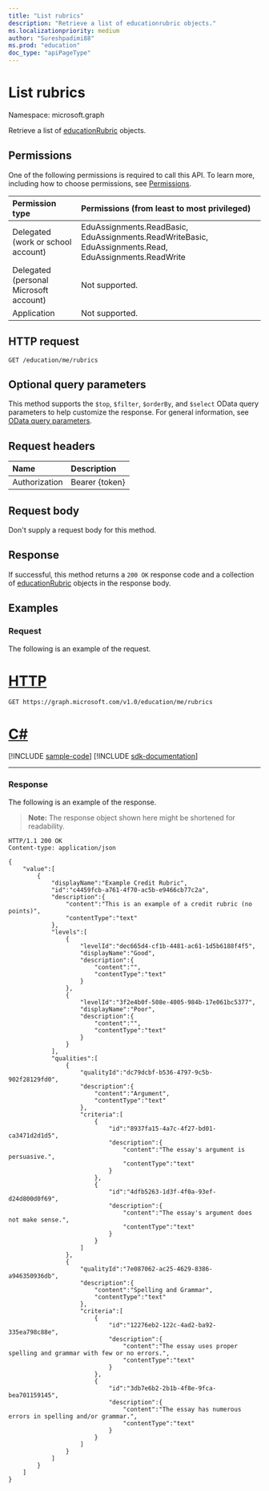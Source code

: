 ```yaml
---
title: "List rubrics"
description: "Retrieve a list of educationrubric objects."
ms.localizationpriority: medium
author: "Sureshpadimi88"
ms.prod: "education"
doc_type: "apiPageType"
---
```


# List rubrics

Namespace: microsoft.graph

Retrieve a list of [educationRubric](../resources/educationrubric.md) objects.

## Permissions

One of the following permissions is required to call this API. To learn more, including how to choose permissions, see [Permissions](/graph/permissions-reference).

| Permission type                        | Permissions (from least to most privileged) |
|:---------------------------------------|:--------------------------------------------|
| Delegated (work or school account)     | EduAssignments.ReadBasic, EduAssignments.ReadWriteBasic, EduAssignments.Read, EduAssignments.ReadWrite |
| Delegated (personal Microsoft account) | Not supported. |
| Application                            | Not supported. |

## HTTP request

<!-- { "blockType": "ignored" } -->

```http
GET /education/me/rubrics
```

## Optional query parameters

This method supports the `$top`, `$filter`, `$orderBy`, and `$select` OData query parameters to help customize the response. For general information, see [OData query parameters](/graph/query-parameters).

## Request headers

| Name      |Description|
|:----------|:----------|
| Authorization | Bearer {token} |

## Request body

Don't supply a request body for this method.

## Response

If successful, this method returns a `200 OK` response code and a collection of [educationRubric](../resources/educationrubric.md) objects in the response body.

## Examples

### Request

The following is an example of the request.

# [HTTP](#tab/http)
<!-- {
  "blockType": "request",
  "name": "get_rubrics"
}-->

```msgraph-interactive
GET https://graph.microsoft.com/v1.0/education/me/rubrics
```

# [C#](#tab/csharp)
[!INCLUDE [sample-code](../includes/snippets/csharp/get-rubrics-csharp-snippets.md)]
[!INCLUDE [sdk-documentation](../includes/snippets/snippets-sdk-documentation-link.md)]

---


### Response

The following is an example of the response.

> **Note:** The response object shown here might be shortened for readability.

<!-- {
  "blockType": "response",
  "truncated": true,
  "@odata.type": "microsoft.graph.educationRubric",
  "isCollection": true
} -->

```http
HTTP/1.1 200 OK
Content-type: application/json

{
    "value":[
        {
            "displayName":"Example Credit Rubric",
            "id":"c4459fcb-a761-4f70-ac5b-e9466cb77c2a",
            "description":{
                "content":"This is an example of a credit rubric (no points)",
                "contentType":"text"
            },
            "levels":[
                {
                    "levelId":"dec665d4-cf1b-4481-ac61-1d5b6188f4f5",
                    "displayName":"Good",
                    "description":{
                        "content":"",
                        "contentType":"text"
                    }
                },
                {
                    "levelId":"3f2e4b0f-508e-4005-984b-17e061bc5377",
                    "displayName":"Poor",
                    "description":{
                        "content":"",
                        "contentType":"text"
                    }
                }
            ],
            "qualities":[
                {
                    "qualityId":"dc79dcbf-b536-4797-9c5b-902f28129fd0",
                    "description":{
                        "content":"Argument",
                        "contentType":"text"
                    },
                    "criteria":[
                        {
                            "id":"8937fa15-4a7c-4f27-bd01-ca3471d2d1d5",
                            "description":{
                                "content":"The essay's argument is persuasive.",
                                "contentType":"text"
                            }
                        },
                        {
                            "id":"4dfb5263-1d3f-4f0a-93ef-d24d800d0f69",
                            "description":{
                                "content":"The essay's argument does not make sense.",
                                "contentType":"text"
                            }
                        }
                    ]
                },
                {
                    "qualityId":"7e087062-ac25-4629-8386-a946350936db",
                    "description":{
                        "content":"Spelling and Grammar",
                        "contentType":"text"
                    },
                    "criteria":[
                        {
                            "id":"12276eb2-122c-4ad2-ba92-335ea798c88e",
                            "description":{
                                "content":"The essay uses proper spelling and grammar with few or no errors.",
                                "contentType":"text"
                            }
                        },
                        {
                            "id":"3db7e6b2-2b1b-4f8e-9fca-bea701159145",
                            "description":{
                                "content":"The essay has numerous errors in spelling and/or grammar.",
                                "contentType":"text"
                            }
                        }
                    ]
                }
            ]
        }
    ]
}
```

<!-- uuid: 16cd6b66-4b1a-43a1-adaf-3a886856ed98
2019-02-04 14:57:30 UTC -->
<!-- {
  "type": "#page.annotation",
  "description": "List rubrics",
  "keywords": "",
  "section": "documentation",
  "tocPath": ""
}-->


